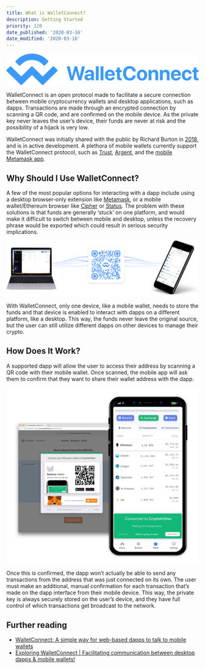 ```yaml
---
title: What is WalletConnect?
description: Getting Started
priority: 120
date_published: '2020-03-16'
date_modified: '2020-03-16'
---
```


![WalletConnect logo](../../assets/general-knowledge/ethereum-blockchain/what-is-walletconnect/walletconnect-logo.png)

WalletConnect is an open protocol made to facilitate a secure connection between mobile cryptocurrency wallets and desktop applications, such as dapps. Transactions are made through an encrypted connection by scanning a QR code, and are confirmed on the mobile device. As the private key never leaves the user’s device, their funds are never at risk and the possibility of a hijack is very low. 

WalletConnect was initially shared with the public by Richard Burton in [2018](https://medium.com/balance-io/walletbridge-a-simple-way-for-web-based-dapps-to-talk-to-mobile-wallets-5c4015f1838c), and is in active development. A plethora of mobile wallets currently support the WalletConnect protocol, such as [Trust](https://trustwallet.com/), [Argent](https://www.argent.xyz/), and the [mobile Metamask app](https://metamask.io/). 

## Why Should I Use WalletConnect?

A few of the most popular options for interacting with a dapp include using a desktop browser-only extension like [Metamask](https://metamask.io/), or a mobile wallet/Ethereum browser like [Cipher](https://www.cipherbrowser.com/) or [Status](https://status.im/). The problem with these solutions is that funds are generally ‘stuck’ on one platform, and would make it difficult to switch between mobile and desktop, unless the recovery phrase would be exported which could result in serious security implications.

![QR code](../../assets/general-knowledge/ethereum-blockchain/what-is-walletconnect/qr-connection.png)

With WalletConnect, only one device, like a mobile wallet, needs to store the funds and that device is enabled to interact with dapps on a different platform, like a desktop. This way, the funds never leave the original source, but the user can still utilize different dapps on other devices to manage their crypto.

## How Does It Work?

A supported dapp will allow the user to access their address by scanning a QR code with their mobile wallet. Once scanned, the mobile app will ask them to confirm that they want to share their wallet address with the dapp.

![QR code](../../assets/general-knowledge/ethereum-blockchain/what-is-walletconnect/cryptokitties-example.png)

Once this is confirmed, the dapp won’t actually be able to send any transactions from the address that was just connected on its own. The user must make an additional, manual confirmation for each transaction that’s made on the dapp interface from their mobile device. This way, the private key is always securely stored on the user’s device, and they have full control of which transactions get broadcast to the network.

## Further reading

* [WalletConnect: A simple way for web-based dapps to talk to mobile wallets](https://medium.com/balance-io/walletbridge-a-simple-way-for-web-based-dapps-to-talk-to-mobile-wallets-5c4015f1838c)
* [Exploring WalletConnect | Facilitating communication between desktop dapps & mobile wallets!](https://medium.com/@dedicatedguy/exploring-walletconnect-facilitating-thcommunication-between-desktop-dapps-mobile-wallets-f0a4424c0c2c)
